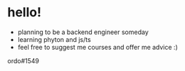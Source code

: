 # hello!
- planning to be a backend engineer someday
- learning phyton and js/ts
- feel free to suggest me courses and offer me advice :)

ordo#1549

